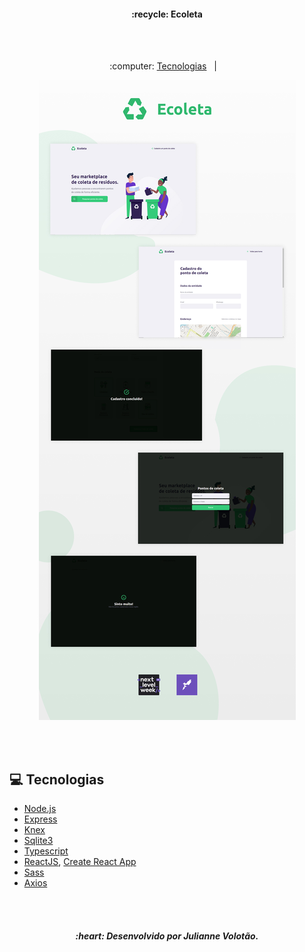<h4 align="center">
  :recycle: Ecoleta
</h4>
 
<br>
<br>

<p align="center">
  :computer: <a href="#computer-tecnologias">Tecnologias</a>&nbsp;&nbsp;&nbsp;|&nbsp;&nbsp;&nbsp;
</p>

<p align="center">
    <img alt="Preview" src=".github/big-banner.jpg" >
</p>




<br>
<br>

## :computer: Tecnologias
- [Node.js](https://nodejs.org/en/)
- [Express](https://expressjs.com/pt-br/)
- [Knex](http://knexjs.org/)
- [Sqlite3](https://www.sqlite.org/index.html)
- [Typescript](https://www.typescriptlang.org/)
- [ReactJS](https://pt-br.reactjs.org/), [Create React App](https://github.com/facebook/create-react-app) 
- [Sass](https://sass-lang.com/)
- [Axios](https://sass-lang.com/)

<br>
<br>

<h5 align="center">
  :heart: Desenvolvido por Julianne Volotão.
</h5>

<br>
<br>

